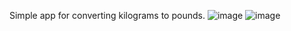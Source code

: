 Simple app for converting kilograms to pounds.
![image](https://github.com/Toiletman007/KGtoPoundsConverter/assets/138164750/952d0142-1293-43b7-841c-78c4fa6388ed)
![image](https://github.com/Toiletman007/KGtoPoundsConverter/assets/138164750/7a7652be-804e-4eaf-9e1a-ce3a536eb683)
